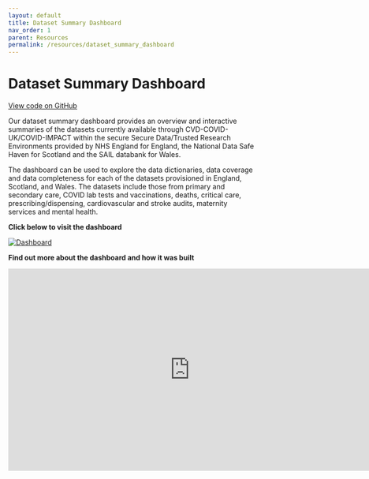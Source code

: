 ```yaml
---
layout: default
title: Dataset Summary Dashboard
nav_order: 1
parent: Resources
permalink: /resources/dataset_summary_dashboard
---
```


# Dataset Summary Dashboard

<span class="fs-3">
  <a href="https://github.com/BHFDSC/cvd-covid-tre-dashboard" class="btn" target="_blank">View code on GitHub</a>
</span>

Our dataset summary dashboard provides an overview and interactive summaries of the datasets currently available through CVD-COVID-UK/COVID-IMPACT within the secure Secure Data/Trusted Research Environments provided by NHS England for England, the National Data Safe Haven for Scotland and the SAIL databank for Wales. 
 
The dashboard can be used to explore the data dictionaries, data coverage and data completeness for each of the datasets provisioned in England, Scotland, and Wales. The datasets include those from primary and secondary care, COVID lab tests and vaccinations, deaths, critical care, prescribing/dispensing, cardiovascular and stroke audits, maternity services and mental health.

**Click below to visit the dashboard**

<a href="https://bhfdatasciencecentre.org/dashboard/" target="_blank">
  <img src="https://fionnachalmers.github.io/BHF-DSC-HDS-documentation/assets/images/dashboard.png" alt="Dashboard">
</a>

**Find out more about the dashboard and how it was built**

<iframe width="736" height="410" src="https://www.youtube.com/embed/JpSkY9zMx3w?start=538" frameborder="0" allow="accelerometer; autoplay; encrypted-media; gyroscope; picture-in-picture" allowfullscreen></iframe>
